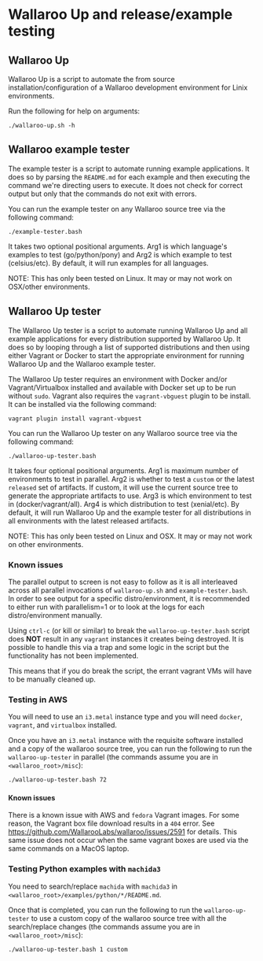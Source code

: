 # Wallaroo Up and release/example testing

## Wallaroo Up

Wallaroo Up is a script to automate the from source installation/configuration of a Wallaroo development environment for Linix environments.

Run the following for help on arguments:

```
./wallaroo-up.sh -h
```

## Wallaroo example tester

The example tester is a script to automate running example applications. It does so by parsing the `README.md` for each example and then executing the command we're directing users to execute. It does not check for correct output but only that the commands do not exit with errors.

You can run the example tester on any Wallaroo source tree via the following command:

```
./example-tester.bash
```

It takes two optional positional arguments. Arg1 is which language's examples to test (go/python/pony) and Arg2 is which example to test (celsius/etc). By default, it will run examples for all languages.

NOTE: This has only been tested on Linux. It may or may not work on OSX/other environments.

## Wallaroo Up tester

The Wallaroo Up tester is a script to automate running Wallaroo Up and all example applications for every distribution supported by Wallaroo Up. It does so by looping through a list of supported distributions and then using either Vagrant or Docker to start the appropriate environment for running Wallaroo Up and the Wallaroo example tester.

The Wallaroo Up tester requires an environment with Docker and/or Vagrant/Virtualbox installed and available with Docker set up to be run without `sudo`. Vagrant also requires the `vagrant-vbguest` plugin to be install. It can be installed via the following command:

```
vagrant plugin install vagrant-vbguest
```

You can run the Wallaroo Up tester on any Wallaroo source tree via the following command:

```
./wallaroo-up-tester.bash
```

It takes four optional positional arguments. Arg1 is maximum number of environments to test in parallel. Arg2 is whether to test a `custom` or the latest `released` set of artifacts. If custom, it will use the current source tree to generate the appropriate artifacts to use. Arg3 is which environment to test in (docker/vagrant/all). Arg4 is which distribution to test (xenial/etc). By default, it will run Wallaroo Up and the example tester for all distributions in all environments with the latest released artifacts.

NOTE: This has only been tested on Linux and OSX. It may or may not work on other environments.

### Known issues

The parallel output to screen is not easy to follow as it is all interleaved across all parallel invocations of `wallaroo-up.sh` and `example-tester.bash`. In order to see output for a specific distro/environment, it is recommended to either run with parallelism=1 or to look at the logs for each distro/environment manually.

Using `ctrl-c` (or kill or similar) to break the `wallaroo-up-tester.bash` script does **NOT** result in any `vagrant` instances it creates being destroyed. It is possible to handle this via a trap and some logic in the script but the functionality has not been implemented.

This means that if you do break the script, the errant vagrant VMs will have to be manually cleaned up.

### Testing in AWS

You will need to use an `i3.metal` instance type and you will need `docker`, `vagrant`, and `virtualbox` installed.

Once you have an `i3.metal` instance with the requisite software installed and a copy of the wallaroo source tree, you can run the following to run the `wallaroo-up-tester` in parallel (the commands assume you are in `<wallaroo_root>/misc`):

```bash
./wallaroo-up-tester.bash 72
```

#### Known issues

There is a known issue with AWS and `fedora` Vagrant images. For some reason, the Vagrant box file download results in a `404` error. See https://github.com/WallarooLabs/wallaroo/issues/2591 for details. This same issue does not occur when the same vagrant boxes are used via the same commands on a MacOS laptop.

### Testing Python examples with `machida3`

You need to search/replace `machida` with `machida3` in `<wallaroo_root>/examples/python/*/README.md`.

Once that is completed, you can run the following to run the `wallaroo-up-tester` to use a custom copy of the wallaroo source tree with all the search/replace changes (the commands assume you are in `<wallaroo_root>/misc`):


```bash
./wallaroo-up-tester.bash 1 custom
```

